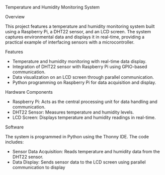Temperature and Humidity Monitoring System

Overview

This project features a temperature and humidity monitoring system built using a Raspberry Pi, a DHT22 sensor, and an LCD screen. The system captures environmental data and displays it in real-time, providing a practical example of interfacing sensors with a microcontroller.

Features

- Temperature and humidity monitoring with real-time data display.
- Integration of DHT22 sensor with Raspberry Pi using GPIO-based communication.
- Data visualization on an LCD screen through parallel communication.
- Python programming on Raspberry Pi for data acquisition and display.

Hardware Components

- Raspberry Pi: Acts as the central processing unit for data handling and communication.
- DHT22 Sensor: Measures temperature and humidity levels.
- LCD Screen: Displays temperature and humidity readings in real-time.

Software

The system is programmed in Python using the Thonny IDE. The code includes:

- Sensor Data Acquisition: Reads temperature and humidity data from the DHT22 sensor.
- Data Display: Sends sensor data to the LCD screen using parallel communication to display
